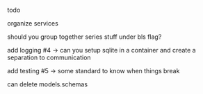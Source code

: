 todo



organize services

should you group together series stuff under bls flag?




add logging #4
	-> can you setup sqlite in a container and create a separation to communication

add testing #5
	-> some standard to know when things break

can delete models.schemas


